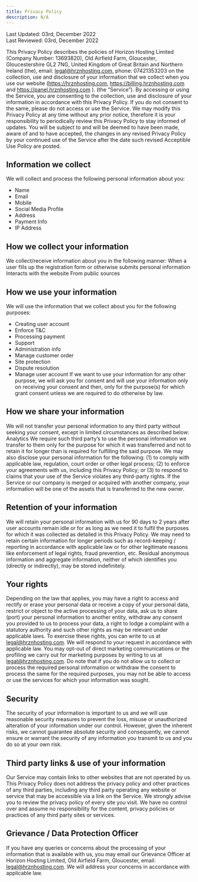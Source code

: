 ```yaml
---
title: Privacy Policy
description: N/A
---
```

Last Updated: 03rd, December 2022 <br/>
Last Reviewed: 03rd, December 2022

This Privacy Policy describes the policies of Horizon Hosting Limited (Company Number: 13693820), Old Airfield Farm,
Gloucester, Gloucestershire GL2 7NG, United Kingdom of Great Britain and Northern
Ireland (the), email: legal@hrznhosting.com, phone: 07421353203 on the collection,
use and disclosure of your information that we collect when you use our website
(https://hrznhosting.com, https://billing.hrznhosting.com and
https://panel.hrznhosting.com ). (the “Service”). By accessing or using the Service,
you are consenting to the collection, use and disclosure of your information in
accordance with this Privacy Policy. If you do not consent to the same, please do not
access or use the Service.
We may modify this Privacy Policy at any time without any prior notice, therefore it is your responsibility to periodically review this Privacy Policy to stay informed of updates. 
You will be subject to and will be deemed to have been made, aware of and to have accepted, the changes in any revised Privacy Policy by your continued use of the Service after the date such revised Acceptible Use Policy are posted.  


## Information we collect

We will collect and process the following personal information about you:
- Name
- Email
- Mobile
- Social Media Profile
- Address
- Payment Info
- IP Address


## How we collect your information

We collect/receive information about you in the following manner:
When a user fills up the registration form or otherwise submits personal information
Interacts with the website
From public sources


## How we use your information

We will use the information that we collect about you for the following purposes:
- Creating user account
- Enforce T&C
- Processing payment
- Support
- Administration info
- Manage customer order
- Site protection
- Dispute resolution
- Manage user account
If we want to use your information for any other purpose, we will ask you for consent and
will use your information only on receiving your consent and then, only for the
purpose(s) for which grant consent unless we are required to do otherwise by law.


## How we share your information

We will not transfer your personal information to any third party without seeking your
consent, except in limited circumstances as described below:
Analytics
We require such third party’s to use the personal information we transfer to them only for
the purpose for which it was transferred and not to retain it for longer than is required for
fulfilling the said purpose.
We may also disclose your personal information for the following: (1) to comply with
applicable law, regulation, court order or other legal process; (2) to enforce your
agreements with us, including this Privacy Policy; or (3) to respond to claims that your
use of the Service violates any third-party rights. If the Service or our company is
merged or acquired with another company, your information will be one of the assets
that is transferred to the new owner.


## Retention of your information

We will retain your personal information with us for 90 days to 2 years after user
accounts remain idle or for as long as we need it to fulfil the purposes for which it was
collected as detailed in this Privacy Policy. We may need to retain certain information for
longer periods such as record-keeping / reporting in accordance with applicable law or
for other legitimate reasons like enforcement of legal rights, fraud prevention, etc.
Residual anonymous information and aggregate information, neither of which identifies
you (directly or indirectly), may be stored indefinitely.


## Your rights

Depending on the law that applies, you may have a right to access and rectify or erase
your personal data or receive a copy of your personal data, restrict or object to the active
processing of your data, ask us to share (port) your personal information to another
entity, withdraw any consent you provided to us to process your data, a right to lodge a
complaint with a statutory authority and such other rights as may be relevant under
applicable laws. To exercise these rights, you can write to us at
legal@hrznhosting.com. We will respond to your request in accordance with
applicable law.
You may opt-out of direct marketing communications or the profiling we carry out for
marketing purposes by writing to us at legal@hrznhosting.com.
Do note that if you do not allow us to collect or process the required personal information
or withdraw the consent to process the same for the required purposes, you may not be
able to access or use the services for which your information was sought.


## Security
The security of your information is important to us and we will use reasonable security
measures to prevent the loss, misuse or unauthorized alteration of your information
under our control. However, given the inherent risks, we cannot guarantee absolute
security and consequently, we cannot ensure or warrant the security of any information
you transmit to us and you do so at your own risk.


## Third party links & use of your information

Our Service may contain links to other websites that are not operated by us. This
Privacy Policy does not address the privacy policy and other practices of any third
parties, including any third party operating any website or service that may be accessible
via a link on the Service. We strongly advise you to review the privacy policy of every
site you visit. We have no control over and assume no responsibility for the content,
privacy policies or practices of any third party sites or services.


## Grievance / Data Protection Officer

If you have any queries or concerns about the processing of your information that is
available with us, you may email our Grievance Officer at Horizon Hosting Limited, Old Airfield
Farm, Gloucester, email: legal@hrznhosting.com. We will address your concerns in
accordance with applicable law.